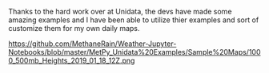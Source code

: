 Thanks to the hard work over at Unidata, the devs have made some amazing examples and I have been able to utilize thier examples and sort of customize them for my own daily maps.


https://github.com/MethaneRain/Weather-Jupyter-Notebooks/blob/master/MetPy_Unidata%20Examples/Sample%20Maps/1000_500mb_Heights_2019_01_18_12Z.png
